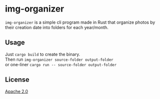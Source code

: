 # img-organizer
`img-organizer` is a simple cli program made in Rust that organize photos by their creation date into folders for each year/month.

## Usage
Just ```cargo build``` to create the binary.\
Then run ```img-organizer source-folder output-folder``` \
or one-liner ```cargo run -- source-folder output-folder```

## License
[Apache 2.0](https://choosealicense.com/licenses/apache-2.0/)
